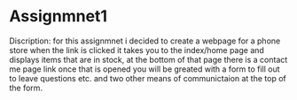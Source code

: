 # Assignmnet1

Discription: for this assignmnet i decided to create a webpage for a phone store when the link is clicked it takes you to the index/home page and displays items that are in stock, at the bottom of that page there is a contact me page link once that is opened you will be greated with a form to fill out to leave questions etc. and two other means of communictaion at the top of the form.
